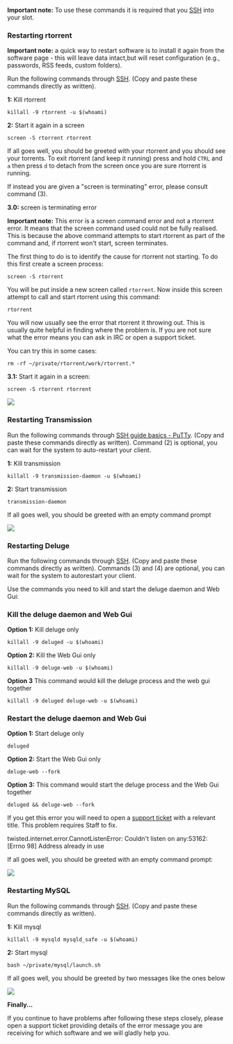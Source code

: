 
**Important note:** To use these commands it is required that you [SSH](https://www.feralhosting.com/faq/view?question=12) into your slot.

### Restarting rtorrent

**Important note:** a quick way to restart software is to install it again from the software page - this will leave data intact,but will reset configuration (e.g., passwords, RSS feeds, custom folders).

Run the following commands through [SSH](https://www.feralhosting.com/faq/view?question=12). (Copy and paste these commands directly as written). 

**1:** Kill rtorrent
 
~~~
killall -9 rtorrent -u $(whoami)
~~~

**2:** Start it again in a screen

~~~
screen -S rtorrent rtorrent
~~~

If all goes well, you should be greeted with your rtorrent  and you should see your torrents. To exit rtorrent (and keep it running) press and hold `CTRL` and `a` then press `d` to detach from the screen once you are sure rtorrent is running.

If instead you are given a "screen is terminating" error, please consult command (3).

**3.0:** screen is terminating error

**Important note:** This error is a screen command error and not a rtorrent error. It means that the screen command used could not be fully realised. This is because the above command attempts to start rtorrent as part of the command and, if rtorrent won't start, screen terminates.

The first thing to do is to identify the cause for rtorrent not starting. To do this first create a screen process:

~~~
screen -S rtorrent
~~~

You will be put inside a new screen called `rtorrent`. Now inside this screen attempt to call and start rtorrent using this command:

~~~
rtorrent
~~~

You will now usually see the error that rtorrent it throwing out. This is usually quite helpful in finding where the problem is. If you are not sure what the error means you can ask in IRC or open a support ticket.

You can try this in some cases: 

~~~
rm -rf ~/private/rtorrent/work/rtorrent.*
~~~

**3.1:** Start it again in a screen:

~~~
screen -S rtorrent rtorrent
~~~

![](https://raw.github.com/feralhosting/feralfilehosting/master/Feral%20Wiki/Installable%20software/Restarting%20-%20rtorrent%20-%20Deluge%20-%20Transmission%20-%20MySQL/1.png)

### Restarting Transmission

Run the following commands through [SSH guide basics - PuTTy](https://www.feralhosting.com/faq/view?question=12). (Copy and paste these commands directly as written). Command (2) is optional, you can wait for the system to auto-restart your client.   

**1:** Kill transmission

~~~
killall -9 transmission-daemon -u $(whoami)
~~~

**2:** Start transmission

~~~
transmission-daemon
~~~

If all goes well, you should be greeted with an empty command prompt

![](https://raw.github.com/feralhosting/feralfilehosting/master/Feral%20Wiki/Installable%20software/Restarting%20-%20rtorrent%20-%20Deluge%20-%20Transmission%20-%20MySQL/2.png)

### Restarting Deluge

Run the following commands through [ SSH](https://www.feralhosting.com/faq/view?question=12). (Copy and paste these commands directly as written). Commands (3) and (4) are optional, you can wait for the system to autorestart your client.

Use the commands you need to kill and start the deluge daemon and Web Gui:

### Kill the deluge daemon and Web Gui

**Option 1:** Kill deluge only

~~~
killall -9 deluged -u $(whoami)
~~~

**Option 2:** Kill the Web Gui only

~~~
killall -9 deluge-web -u $(whoami)
~~~

**Option 3** This command would kill the deluge process and the web gui together

~~~
killall -9 deluged deluge-web -u $(whoami)
~~~

### Restart the deluge daemon and Web Gui

**Option 1:** Start deluge only

~~~
deluged
~~~

**Option 2:** Start the Web Gui only

~~~
deluge-web --fork
~~~

**Option 3:** This command would start the deluge process and the Web Gui together

~~~
deluged && deluge-web --fork
~~~

If you get this error you will need to open a [support ticket](https://www.feralhosting.com/manager/tickets/) with a relevant title. This problem requires Staff to fix.

twisted.internet.error.CannotListenError: Couldn't listen on any:53162: [Errno 98] Address already in use

If all goes well, you should be greeted with an empty command prompt:

![](https://raw.github.com/feralhosting/feralfilehosting/master/Feral%20Wiki/Installable%20software/Restarting%20-%20rtorrent%20-%20Deluge%20-%20Transmission%20-%20MySQL/3.png)

### Restarting MySQL

Run the following commands through [ SSH](https://www.feralhosting.com/faq/view?question=12). (Copy and paste these commands directly as written). 

**1:** Kill mysql

~~~
killall -9 mysqld mysqld_safe -u $(whoami)
~~~

**2:** Start mysql

~~~
bash ~/private/mysql/launch.sh
~~~

If all goes well, you should be greeted by two messages like the ones below

![](https://raw.github.com/feralhosting/feralfilehosting/master/Feral%20Wiki/Installable%20software/Restarting%20-%20rtorrent%20-%20Deluge%20-%20Transmission%20-%20MySQL/4.png)

**Finally...**

If you continue to have problems after following these steps closely, please open a support ticket providing details of the error message you are receiving for which software and we will gladly help you.



